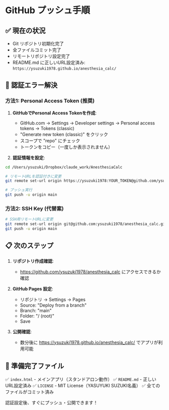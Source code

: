 # GitHub プッシュ手順

## ✅ 現在の状況
- Git リポジトリ初期化完了
- 全ファイルコミット完了
- リモートリポジトリ設定完了
- README.md に正しいURL設定済み: `https://ysuzuki1978.github.io/anesthesia_calc/`

## 🔐 認証エラー解決

### 方法1: Personal Access Token (推奨)

1. **GitHubでPersonal Access Tokenを作成**:
   - GitHub.com → Settings → Developer settings → Personal access tokens → Tokens (classic)
   - "Generate new token (classic)" をクリック
   - スコープで "repo" にチェック
   - トークンをコピー（一度しか表示されません）

2. **認証情報を設定**:
```bash
cd /Users/ysuzuki/Dropbox/claude_work/AnesthesiaCalc

# リモートURLを認証付きに変更
git remote set-url origin https://ysuzuki1978:YOUR_TOKEN@github.com/ysuzuki1978/anesthesia_calc.git

# プッシュ実行
git push -u origin main
```

### 方法2: SSH Key (代替案)

```bash
# SSH用リモートURLに変更
git remote set-url origin git@github.com:ysuzuki1978/anesthesia_calc.git
git push -u origin main
```

## 📋 次のステップ

1. **リポジトリ作成確認**: 
   - https://github.com/ysuzuki1978/anesthesia_calc にアクセスできるか確認

2. **GitHub Pages 設定**:
   - リポジトリ → Settings → Pages
   - Source: "Deploy from a branch"
   - Branch: "main"
   - Folder: "/ (root)"
   - Save

3. **公開確認**:
   - 数分後に https://ysuzuki1978.github.io/anesthesia_calc/ でアプリが利用可能

## 🎯 準備完了ファイル

✅ `index.html` - メインアプリ（スタンドアロン動作）
✅ `README.md` - 正しいURL設定済み
✅ `LICENSE` - MIT License（YASUYUKI SUZUKI名義）
✅ 全てのファイルがコミット済み

認証設定後、すぐにプッシュ・公開できます！